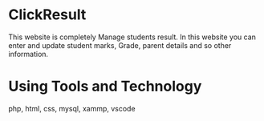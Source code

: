 # ClickResult
This website is completely Manage students result. In this website you can enter and update student marks, Grade, parent details and so other information. 
# Using Tools and Technology
php, html, css, mysql, xammp, vscode
